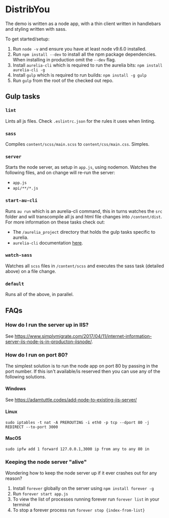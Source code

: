 # DistribYou

The demo is written as a node app, with a thin client written in handlebars and styling written with sass. 

To get started/setup:

1. Run `node -v` and ensure you have at least node v9.6.0 installed. 
2. Run `npm install --dev` to install all the npm package dependencies. When installing in production omit the `--dev` flag. 
3. Install `aurelia-cli` which is required to run the aurelia bits: `npm install aurelia-cli -g`
4. Install `gulp` which is required to run builds: `npm install -g gulp`
5. Run `gulp` from the root of the checked out repo.

## Gulp tasks

### `lint`

Lints all js files. Check `.eslintrc.json` for the rules it uses when linting. 

### `sass`

Compiles `content/scss/main.scss` to `content/css/main.css`. Simples.

### `server`

Starts the node server, as setup in `app.js`, using nodemon. Watches the following files, and on change will re-run the server:

- `app.js`
- `api/**/*.js`

### `start-au-cli`

Runs `au run` which is an aurelia-cli command, this in turns watches the `src` folder and will transcompile all js and html file changes into `/content/dist`. For more information on these tasks check out:

- The `/aurelia_project` directory that holds the gulp tasks specific to aurelia.
- `aurelia-cli` documentation [here](https://aurelia.io/docs/build-systems/aurelia-cli/). 

### `watch-sass`

Watches all `scss` files in `/content/scss` and executes the sass task (detailed above) on a file change. 

### `default`

Runs all of the above, in parallel. 

## FAQs

### How do I run the server up in IIS?

See https://www.simplymigrate.com/2017/04/11/internet-information-server-iis-node-js-in-producton-iisnode/. 

### How do I run on port 80?

The simplest solution is to run the node app on port 80 by passing in the port number. If this isn't available/is reserved then you can use any of the following solutions.

#### Windows

See https://adamtuttle.codes/add-node-to-existing-iis-server/

#### Linux

```
sudo iptables -t nat -A PREROUTING -i eth0 -p tcp --dport 80 -j REDIRECT --to-port 3000
```

#### MacOS

```
sudo ipfw add 1 forward 127.0.0.1,3000 ip from any to any 80 in
```

### Keeping the node server "alive"

Wondering how to keep the node server up if it ever crashes out for any reason?

1. Install `forever` globally on the server using `npm install forever -g`
2. Run `forever start app.js`
3. To view the list of processes running forever run `forever list` in your terminal
4. To stop a forever process run `forever stop {index-from-list}`
